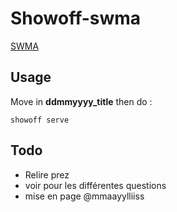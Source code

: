 # Showoff-swma

[SWMA](http://marseille.startupweekend.org/)

## Usage

Move in __ddmmyyyy_title__ then do :

```
showoff serve
```
## Todo 

* Relire prez
* voir pour les différentes questions
* mise en page @mmaayylliiss
